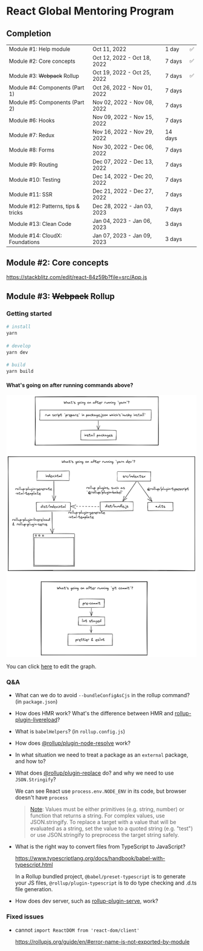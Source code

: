 # React Global Mentoring Program

## Completion

|                                     |                             |         |     |
| ----------------------------------- | --------------------------- | ------- | --- |
| Module #1: Help module              | Oct 11, 2022                | 1 day   | ✅  |
| Module #2: Core concepts            | Oct 12, 2022 - Oct 18, 2022 | 7 days  | ✅  |
| Module #3: ~~Webpack~~ Rollup       | Oct 19, 2022 - Oct 25, 2022 | 7 days  | ✅  |
| Module #4: Components (Part 1)      | Oct 26, 2022 - Nov 01, 2022 | 7 days  |     |
| Module #5: Components (Part 2)      | Nov 02, 2022 - Nov 08, 2022 | 7 days  |     |
| Module #6: Hooks                    | Nov 09, 2022 - Nov 15, 2022 | 7 days  |     |
| Module #7: Redux                    | Nov 16, 2022 - Nov 29, 2022 | 14 days |     |
| Module #8: Forms                    | Nov 30, 2022 - Dec 06, 2022 | 7 days  |     |
| Module #9: Routing                  | Dec 07, 2022 - Dec 13, 2022 | 7 days  |     |
| Module #10: Testing                 | Dec 14, 2022 - Dec 20, 2022 | 7 days  |     |
| Module #11: SSR                     | Dec 21, 2022 - Dec 27, 2022 | 7 days  |     |
| Module #12: Patterns, tips & tricks | Dec 28, 2022 - Jan 03, 2023 | 7 days  |     |
| Module #13: Clean Code              | Jan 04, 2023 - Jan 06, 2023 | 3 days  |     |
| Module #14: CloudX: Foundations     | Jan 07, 2023 - Jan 09, 2023 | 3 days  |     |

## Module #2: Core concepts

https://stackblitz.com/edit/react-84z59b?file=src/App.js

## Module #3: ~~Webpack~~ Rollup

### Getting started

```sh
# install
yarn

# develop
yarn dev

# build
yarn build
```

#### What's going on after running commands above?

![What's going on after running commands above?](docs/what-is-going-on-after-running-commands.png)

You can click [here](https://excalidraw.com/#json=DeOoPxllmrObvAj66gmMV,26oCT1_DPb-38MqzSPJ3Kg) to edit the graph.

### Q&A

- What can we do to avoid `--bundleConfigAsCjs` in the rollup command? (in `package.json`)

- How does HMR work? What's the difference between HMR and [rollup-plugin-livereload](https://github.com/thgh/rollup-plugin-livereload)?

- What is `babelHelpers`? (in `rollup.config.js`)

- How does [@rollup/plugin-node-resolve](https://github.com/rollup/plugins/tree/master/packages/node-resolve) work?

- In what situation we need to treat a package as an `external` package, and how to?

- What does [@rollup/plugin-replace](https://github.com/rollup/plugins/tree/master/packages/replace) do? and why we need to use `JSON.Stringify`?

  We can see React use `process.env.NODE_ENV` in its code, but browser doesn't have `process`

  > [Note](https://github.com/rollup/plugins/tree/master/packages/replace#usage): Values must be either primitives (e.g. string, number) or function that returns a string. For complex values, use JSON.stringify. To replace a target with a value that will be evaluated as a string, set the value to a quoted string (e.g. "test") or use JSON.stringify to preprocess the target string safely.

- What is the right way to convert files from TypeScript to JavaScript?

  https://www.typescriptlang.org/docs/handbook/babel-with-typescript.html

  In a Rollup bundled project, `@babel/preset-typescript` is to generate your JS files, `@rollup/plugin-typescript` is to do type checking and .d.ts file generation.

- How does dev server, such as [rollup-plugin-serve](https://github.com/thgh/rollup-plugin-serve), work?

### Fixed issues

- cannot `import ReactDOM from 'react-dom/client'`

  https://rollupjs.org/guide/en/#error-name-is-not-exported-by-module
